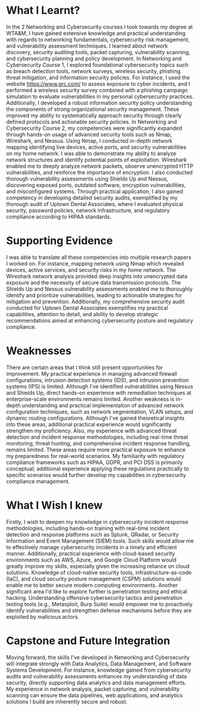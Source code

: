 # What I Learnt?
In the 2 Networking and Cybersecurity courses I took towards my degree at WTA&M, I have gained extensive knowledge and practical understanding with regards to networking fundamentals, cybersecurity risk management, and vulnerability assessment techniques. I learned about network discovery, security auditing tools, packet capturing, vulnerability scanning, and cybersecurity planning and policy development. 
In Networking and Cybersecurity Course 1, I explored foundational cybersecurity topics such as breach detection tools, network surveys, wireless security, phishing threat mitigation, and information security policies. For instance, I used the website https://www.grc.com/ to assess exposure to cyber incidents, and I performed a wireless security survey combined with a phishing campaign simulation to evaluate vulnerabilities in my personal cybersecurity practices. Additionally, I developed a robust information security policy understanding the components of strong organizational security management. These improved my ability to systematically approach security through clearly defined protocols and actionable security policies.
In Networking and Cybersecurity Course 2, my competencies were significantly expanded through hands-on usage of advanced security tools such as Nmap, Wireshark, and Nessus. Using Nmap, I conducted in-depth network mapping identifying live devices, active ports, and security vulnerabilities on my home network. I was able to demonstrate my ability to analyze network structures and identify potential points of exploitation. Wireshark enabled me to deeply analyze network packets, observe unencrypted HTTP vulnerabilities, and reinforce the importance of encryption. I also conducted thorough vulnerability assessments using Shields Up and Nessus, discovering exposed ports, outdated software, encryption vulnerabilities, and misconfigured systems. Through practical application, I also gained competency in developing detailed security audits, exemplified by my thorough audit of Uptown Dental Associates, where I evaluated physical security, password policies, network infrastructure, and regulatory compliance according to HIPAA standards.

# Supporting Evidence
I was able to translate all these competencies into multiple research papers I worked on. For instance, mapping network using Nmap which revealed devices, active services, and security risks in my home network. The Wireshark network analysis provided deep insights into unencrypted data exposure and the necessity of secure data transmission protocols. The Shields Up and Nessus vulnerability assessments enabled me to thoroughly identify and prioritize vulnerabilities, leading to actionable strategies for mitigation and prevention. Additionally, my comprehensive security audit conducted for Uptown Dental Associates exemplifies my practical capabilities, attention to detail, and ability to develop strategic recommendations aimed at enhancing cybersecurity posture and regulatory compliance.

# Weaknesses
There are certain areas that I think still present opportunities for improvement. My practical experience in managing advanced firewall configurations, intrusion detection systems (IDS), and intrusion prevention systems (IPS) is limited. Although I've identified vulnerabilities using Nessus and Shields Up, direct hands-on experience with remediation techniques at enterprise-scale environments remains limited. Another weakness is in-depth understanding and practical implementation of advanced network configuration techniques, such as network segmentation, VLAN setups, and dynamic routing configurations. Although I've gained theoretical insights into these areas, additional practical experience would significantly strengthen my proficiency. 
Also, my experience with advanced threat detection and incident response methodologies, including real-time threat monitoring, threat hunting, and comprehensive incident response handling, remains limited. These areas require more practical exposure to enhance my preparedness for real-world scenarios. My familiarity with regulatory compliance frameworks such as HIPAA, GDPR, and PCI DSS is primarily conceptual; additional experience applying these regulations practically to specific scenarios would further develop my capabilities in cybersecurity compliance management.

# What I Wish I knew
Firstly, I wish to deepen my knowledge in cybersecurity incident response methodologies, including hands-on training with real-time incident detection and response platforms such as Splunk, QRadar, or Security Information and Event Management (SIEM) tools. Such skills would allow me to effectively manage cybersecurity incidents in a timely and efficient manner.  Additionally, practical experience with cloud-based security environments such as AWS, Azure, and Google Cloud Platform would greatly improve my skills, especially given the increasing reliance on cloud solutions. Knowledge of cloud-native security tools, infrastructure-as-code (IaC), and cloud security posture management (CSPM) solutions would enable me to better secure modern computing environments. Another significant area I'd like to explore further is penetration testing and ethical hacking. Understanding offensive cybersecurity tactics and penetration testing tools (e.g., Metasploit, Burp Suite) would empower me to proactively identify vulnerabilities and strengthen defense mechanisms before they are exploited by malicious actors.

# Capstone and Future Integration
Moving forward, the skills I've developed in Networking and Cybersecurity will integrate strongly with Data Analytics, Data Management, and Software Systems Development. For instance, knowledge gained from cybersecurity audits and vulnerability assessments enhances my understanding of data security, directly supporting data analytics and data management efforts. My experience in network analysis, packet capturing, and vulnerability scanning can ensure the data pipelines, web applications, and analytics solutions I build are inherently secure and robust.
